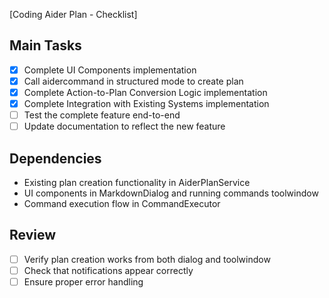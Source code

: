 [Coding Aider Plan - Checklist]

## Main Tasks
- [x] Complete UI Components implementation
- [x] Call aidercommand in structured mode to create plan
- [x] Complete Action-to-Plan Conversion Logic implementation
- [x] Complete Integration with Existing Systems implementation
- [ ] Test the complete feature end-to-end
- [ ] Update documentation to reflect the new feature

## Dependencies
- Existing plan creation functionality in AiderPlanService
- UI components in MarkdownDialog and running commands toolwindow
- Command execution flow in CommandExecutor

## Review
- [ ] Verify plan creation works from both dialog and toolwindow
- [ ] Check that notifications appear correctly
- [ ] Ensure proper error handling
